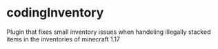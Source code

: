 # codingInventory
Plugin that fixes small inventory issues when handeling illegally stacked items in the inventories of minecraft 1.17

